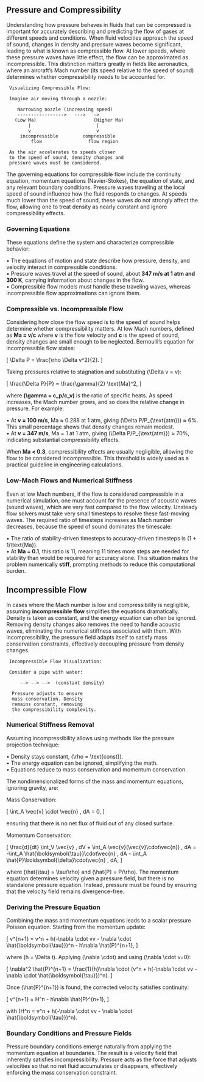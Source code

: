 ## Pressure and Compressibility

Understanding how pressure behaves in fluids that can be compressed is important for accurately describing and predicting the flow of gases at different speeds and conditions. When fluid velocities approach the speed of sound, changes in density and pressure waves become significant, leading to what is known as compressible flow. At lower speeds, where these pressure waves have little effect, the flow can be approximated as incompressible. This distinction matters greatly in fields like aeronautics, where an aircraft’s Mach number (its speed relative to the speed of sound) determines whether compressibility needs to be accounted for.

  
```
 Visualizing Compressible Flow:
 
 Imagine air moving through a nozzle:
 
    Narrowing nozzle (increasing speed)
    ----------------->   --->   -> 
   (Low Ma)                     (Higher Ma)
        |                        |
        v                        v
     incompressible         compressible
         flow                 flow region

 As the air accelerates to speeds closer 
 to the speed of sound, density changes and 
 pressure waves must be considered.
```

  
The governing equations for compressible flow include the continuity equation, momentum equations (Navier-Stokes), the equation of state, and any relevant boundary conditions. Pressure waves traveling at the local speed of sound influence how the fluid responds to changes. At speeds much lower than the speed of sound, these waves do not strongly affect the flow, allowing one to treat density as nearly constant and ignore compressibility effects.

  
### Governing Equations

These equations define the system and characterize compressible behavior:

• The equations of motion and state describe how pressure, density, and velocity interact in compressible conditions.  
• Pressure waves travel at the speed of sound, about **347 m/s at 1 atm and 300 K**, carrying information about changes in the flow.  
• Compressible flow models must handle these traveling waves, whereas incompressible flow approximations can ignore them.

  
### Compressible vs. Incompressible Flow

Considering how close the flow speed is to the speed of sound helps determine whether compressibility matters. At low Mach numbers, defined as **Ma = v/c** where **v** is the flow velocity and **c** is the speed of sound, density changes are small enough to be neglected. Bernoulli’s equation for incompressible flow states:

\[
\Delta P = \frac{\rho \Delta v^2}{2}.
\]

Taking pressures relative to stagnation and substituting \(\Delta v = v\):

\[
\frac{\Delta P}{P} = \frac{\gamma}{2} \text{Ma}^2,
\]

where **\(\gamma = c_p/c_v\)** is the ratio of specific heats. As speed increases, the Mach number grows, and so does the relative change in pressure. For example:

• At **v = 100 m/s**, Ma ≈ 0.288 at 1 atm, giving \(\Delta P/P_{\text{atm}}\) ≈ 6%. This small percentage shows that density changes remain modest.  
• At **v = 347 m/s**, Ma = 1 at 1 atm, giving \(\Delta P/P_{\text{atm}}\) ≈ 70%, indicating substantial compressibility effects.

When **Ma < 0.3**, compressibility effects are usually negligible, allowing the flow to be considered incompressible. This threshold is widely used as a practical guideline in engineering calculations.

  
### Low-Mach Flows and Numerical Stiffness

Even at low Mach numbers, if the flow is considered compressible in a numerical simulation, one must account for the presence of acoustic waves (sound waves), which are very fast compared to the flow velocity. Unsteady flow solvers must take very small timesteps to resolve these fast-moving waves. The required ratio of timesteps increases as Mach number decreases, because the speed of sound dominates the timescale:

• The ratio of stability-driven timesteps to accuracy-driven timesteps is \(1 + 1/\text{Ma}\).  
• At **Ma = 0.1**, this ratio is 11, meaning 11 times more steps are needed for stability than would be required for accuracy alone. This situation makes the problem numerically **stiff**, prompting methods to reduce this computational burden.

  
## Incompressible Flow

In cases where the Mach number is low and compressibility is negligible, assuming **incompressible flow** simplifies the equations dramatically. Density is taken as constant, and the energy equation can often be ignored. Removing density changes also removes the need to handle acoustic waves, eliminating the numerical stiffness associated with them. With incompressibility, the pressure field adapts itself to satisfy mass conservation constraints, effectively decoupling pressure from density changes.

  
```
 Incompressible Flow Visualization:
 
 Consider a pipe with water:
 
     --> --> -->  (constant density)
 
  Pressure adjusts to ensure 
  mass conservation. Density 
  remains constant, removing 
  the compressibility complexity.
```

  
### Numerical Stiffness Removal

Assuming incompressibility allows using methods like the pressure projection technique:

• Density stays constant, \(\rho = \text{const}\).  
• The energy equation can be ignored, simplifying the math.  
• Equations reduce to mass conservation and momentum conservation.

The nondimensionalized forms of the mass and momentum equations, ignoring gravity, are:

Mass Conservation:

\[
\int_A \vec{v} \cdot \vec{n} \, dA = 0,
\]

ensuring that there is no net flux of fluid out of any closed surface.

Momentum Conservation:

\[
\frac{d}{dt} \int_V \vec{v} \, dV + \int_A \vec{v}(\vec{v}\cdot\vec{n}) \, dA = -\int_A \hat{\boldsymbol{\tau}}\cdot\vec{n} \, dA - \int_A \hat{P}\boldsymbol{\delta}\cdot\vec{n} \, dA,
\]

where \(\hat{\tau} = \tau/\rho\) and \(\hat{P} = P/\rho\). The momentum equation determines velocity given a pressure field, but there is no standalone pressure equation. Instead, pressure must be found by ensuring that the velocity field remains divergence-free.

  
### Deriving the Pressure Equation

Combining the mass and momentum equations leads to a scalar pressure Poisson equation. Starting from the momentum update:

\[
v^{n+1} = v^n + h(-\nabla \cdot vv - \nabla \cdot \hat{\boldsymbol{\tau}})^n - h\nabla \hat{P}^{n+1},
\]

where \(h = \Delta t\). Applying \(\nabla \cdot\) and using \(\nabla \cdot v=0\):

\[
\nabla^2 \hat{P}^{n+1} = \frac{1}{h}\nabla \cdot (v^n + h(-\nabla \cdot vv - \nabla \cdot \hat{\boldsymbol{\tau}})^n).
\]

Once \(\hat{P}^{n+1}\) is found, the corrected velocity satisfies continuity:

\[
v^{n+1} = H^n - h\nabla \hat{P}^{n+1},
\]

with \(H^n = v^n + h(-\nabla \cdot vv - \nabla \cdot \hat{\boldsymbol{\tau}})^n\).

  
### Boundary Conditions and Pressure Fields

Pressure boundary conditions emerge naturally from applying the momentum equation at boundaries. The result is a velocity field that inherently satisfies incompressibility. Pressure acts as the force that adjusts velocities so that no net fluid accumulates or disappears, effectively enforcing the mass conservation constraint.
